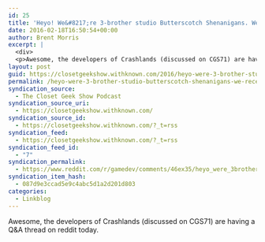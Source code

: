 ```yaml
---
id: 25
title: 'Heyo! We&#8217;re 3-brother studio Butterscotch Shenanigans. We recently launched Crashlands. Ask us anything! : gamedev'
date: 2016-02-18T16:50:54+00:00
author: Brent Morris
excerpt: |
  <div>
  <p>Awesome, the developers of Crashlands (discussed on CGS71) are having a Q&amp;A thread on reddit today.</p></div>
layout: post
guid: https://closetgeekshow.withknown.com/2016/heyo-were-3-brother-studio-butterscotch-shenanigans-we-recently-launched-crashlands
permalink: /heyo-were-3-brother-studio-butterscotch-shenanigans-we-recently-launched-crashlands-ask-us-anything-gamedev/
syndication_source:
  - The Closet Geek Show Podcast
syndication_source_uri:
  - https://closetgeekshow.withknown.com/
syndication_source_id:
  - https://closetgeekshow.withknown.com/?_t=rss
syndication_feed:
  - https://closetgeekshow.withknown.com/?_t=rss
syndication_feed_id:
  - "7"
syndication_permalink:
  - https://www.reddit.com/r/gamedev/comments/46ex35/heyo_were_3brother_studio_butterscotch/
syndication_item_hash:
  - 087d9e3ccad5e9c4abc5d1a2d201d803
categories:
  - Linkblog
---
```

<div class="known-bookmark">
  <p>
    Awesome, the developers of Crashlands (discussed on CGS71) are having a Q&A thread on reddit today.
  </p>
</div>